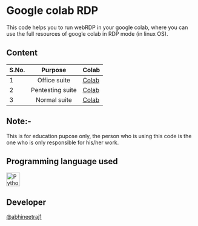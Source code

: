 # Google colab RDP
This code helps you to run webRDP in your google colab, where you can use the full resources of google colab in RDP mode (in linux OS).

## Content

| S.No. | Purpose | Colab |
| --- |:----------:| --- |
| 1 | Office suite | [Colab](Office-OS.ipynb) |
| 2 | Pentesting suite | [Colab](Pentesting-OS.ipynb) |
| 3 | Normal suite | [Colab](Home-OS.ipynb) |

## Note:-

This is for education pupose only, the person who is using this code is the one who is only responsible for his/her work.

## Programming language used
<a href="https://www.python.org/" target="_blank" rel="noreferrer"><img src="https://raw.githubusercontent.com/danielcranney/readme-generator/main/public/icons/skills/python-colored.svg" width="36" height="36" alt="Python" /></a>

## Developer

[@abhineetraj1](https://github.com/abhineetraj1)
